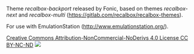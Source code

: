Theme *recalbox-backport* released by Fonic, based on themes *recalbox-next* and *recalbox-multi* (https://gitlab.com/recalbox/recalbox-themes).

For use with EmulationStation (http://www.emulationstation.org/).

[Creative Commons Attribution-NonCommercial-NoDerivs 4.0 License CC BY-NC-ND](https://creativecommons.org/licenses/by-nc-nd/4.0/) ![](https://i.creativecommons.org/l/by-nc-nd/4.0/88x31.png)
